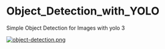 # Object_Detection_with_YOLO
Simple Object Detection for Images with yolo 3 

[![object-detection.png](https://i.postimg.cc/mZCQDN3P/object-detection.png)](https://postimg.cc/HjWJvMhm)
